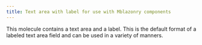 ```yaml
---
title: Text area with label for use with Mblazonry components
---
```


This molecule contains a text area and a label. This is the default format of a labeled text area field and can be used in a variety of manners.